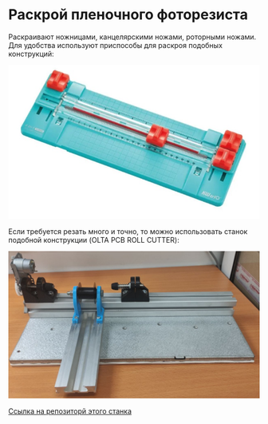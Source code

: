 # Раскрой пленочного фоторезиста
Раскраивают ножницами, канцелярскими ножами, роторными ножами.  
Для удобства используют приспособы для раскроя подобных конструкций:  
<p align="center">
 <img width="700px" src="src/1.jpg" alt="qr"/>
</p>
Если требуется резать много и точно, то можно использовать станок подобной конструкции (OLTA PCB ROLL CUTTER):
<p align="center">
 <img width="700px" src="https://github.com/ufrs12/OLTA-PCB-ROLL-CUTTER/blob/main/src/1.jpg" alt="qr"/>
</p>
  
[Ссылка на репозиторй этого станка](https://github.com/ufrs12/OLTA-PCB-ROLL-CUTTER/tree/main)

